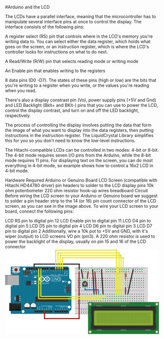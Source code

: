 #Arduino and the LCD

The LCDs have a parallel interface, meaning that the microcontroller has to manipulate several interface pins at once to control the display. The interface consists of the following pins:

A register select (RS) pin that controls where in the LCD's memory you're writing data to. You can select either the data register, which holds what goes on the screen, or an instruction register, which is where the LCD's controller looks for instructions on what to do next.

A Read/Write (R/W) pin that selects reading mode or writing mode

An Enable pin that enables writing to the registers

8 data pins (D0 -D7). The states of these pins (high or low) are the bits that you're writing to a register when you write, or the values you're reading when you read.

There's also a display constrast pin (Vo), power supply pins (+5V and Gnd) and LED Backlight (Bklt+ and BKlt-) pins that you can use to power the LCD, control the display contrast, and turn on and off the LED backlight, respectively.

The process of controlling the display involves putting the data that form the image of what you want to display into the data registers, then putting instructions in the instruction register. The LiquidCrystal Library simplifies this for you so you don't need to know the low-level instructions.

The Hitachi-compatible LCDs can be controlled in two modes: 4-bit or 8-bit. The 4-bit mode requires seven I/O pins from the Arduino, while the 8-bit mode requires 11 pins. For displaying text on the screen, you can do most everything in 4-bit mode, so example shows how to control a 16x2 LCD in 4-bit mode.

Hardware Required
Arduino or Genuino Board
LCD Screen (compatible with Hitachi HD44780 driver)
pin headers to solder to the LCD display pins
10k ohm potentiometer
220 ohm resistor
hook-up wires
breadboard
Circuit
Before wiring the LCD screen to your Arduino or Genuino board we suggest to solder a pin header strip to the 14 (or 16) pin count connector of the LCD screen, as you can see in the image above.
To wire your LCD screen to your board, connect the following pins:

LCD RS pin to digital pin 12
LCD Enable pin to digital pin 11
LCD D4 pin to digital pin 5
LCD D5 pin to digital pin 4
LCD D6 pin to digital pin 3
LCD D7 pin to digital pin 2
Additionally, wire a 10k pot to +5V and GND, with it's wiper (output) to LCD screens VO pin (pin3). A 220 ohm resistor is used to power the backlight of the display, usually on pin 15 and 16 of the LCD connector
![Hookup](/LCD_Base_bb_Fritz.png)
